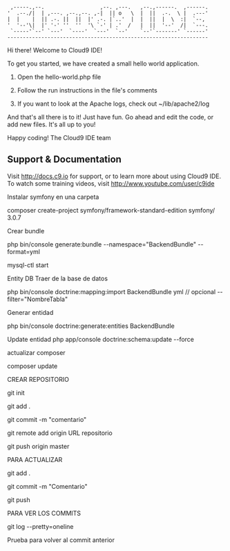 
     ,-----.,--.                  ,--. ,---.   ,--.,------.  ,------.
    '  .--./|  | ,---. ,--.,--. ,-|  || o   \  |  ||  .-.  \ |  .---'
    |  |    |  || .-. ||  ||  |' .-. |`..'  |  |  ||  |  \  :|  `--, 
    '  '--'\|  |' '-' ''  ''  '\ `-' | .'  /   |  ||  '--'  /|  `---.
     `-----'`--' `---'  `----'  `---'  `--'    `--'`-------' `------'
    ----------------------------------------------------------------- 


Hi there! Welcome to Cloud9 IDE!

To get you started, we have created a small hello world application.

1) Open the hello-world.php file

2) Follow the run instructions in the file's comments

3) If you want to look at the Apache logs, check out ~/lib/apache2/log

And that's all there is to it! Just have fun. Go ahead and edit the code, 
or add new files. It's all up to you! 

Happy coding!
The Cloud9 IDE team


## Support & Documentation

Visit http://docs.c9.io for support, or to learn more about using Cloud9 IDE. 
To watch some training videos, visit http://www.youtube.com/user/c9ide

Instalar symfony en una carpeta

composer create-project symfony/framework-standard-edition symfony/ 3.0.7

Crear bundle

php bin/console generate:bundle --namespace="BackendBundle" --format=yml

mysql-ctl start



Entity DB Traer de la base de datos

php bin/console doctrine:mapping:import BackendBundle yml   // opcional   --filter="NombreTabla"

 Generar entidad
 
 php bin/console doctrine:generate:entities BackendBundle 
 
 Update entidad
 php app/console doctrine:schema:update --force
 
 actualizar composer
 
 composer update
 
 
 
CREAR REPOSITORIO

git init

git add .

git commit -m "comentario"

git remote add origin URL repositorio

git push origin master

PARA ACTUALIZAR

git add .

git commit -m "Comentario"

git push



PARA VER LOS COMMITS

git log --pretty=oneline


Prueba para volver al commit anterior